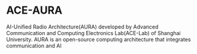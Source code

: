 # ACE-AURA 
AI-Unified Radio Architecture(AURA) developed by Advanced Communication and Computing Electronics Lab(ACE-Lab) of Shanghai University.
AURA is an open-source computing architecture that integrates communication and AI
